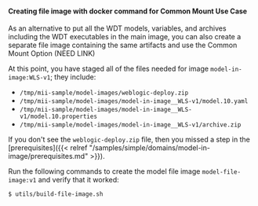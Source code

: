 #### Creating file image with docker command for Common Mount Use Case

As an alternative to put all the WDT models, variables, and archives including the WDT executables in the main image, you
can also create a separate file image containing the same artifacts and use the Common Mount Option (NEED LINK)

At this point, you have staged all of the files needed for image `model-in-image:WLS-v1`; they include:

- `/tmp/mii-sample/model-images/weblogic-deploy.zip`
- `/tmp/mii-sample/model-images/model-in-image__WLS-v1/model.10.yaml`
- `/tmp/mii-sample/model-images/model-in-image__WLS-v1/model.10.properties`
- `/tmp/mii-sample/model-images/model-in-image__WLS-v1/archive.zip`

If you don't see the `weblogic-deploy.zip` file, then you missed a step in the [prerequisites]({{< relref "/samples/simple/domains/model-in-image/prerequisites.md" >}}).

Run the following commands to create the model file image `model-file-image:v1` and verify that it worked:

  ```shell
  $ utils/build-file-image.sh
  ```
  ```shell